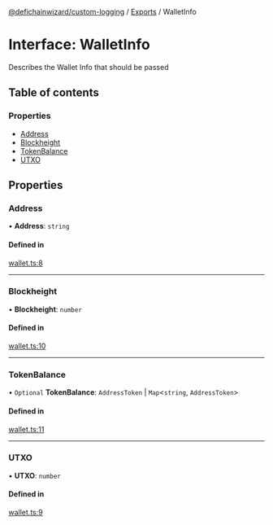 [@defichainwizard/custom-logging](../README.md) / [Exports](../modules.md) / WalletInfo

# Interface: WalletInfo

Describes the Wallet Info that should be passed

## Table of contents

### Properties

- [Address](WalletInfo.md#address)
- [Blockheight](WalletInfo.md#blockheight)
- [TokenBalance](WalletInfo.md#tokenbalance)
- [UTXO](WalletInfo.md#utxo)

## Properties

### Address

• **Address**: `string`

#### Defined in

[wallet.ts:8](https://github.com/DeFiChain-Wizard/custom-logging/blob/6e85908/src/wallet.ts#L8)

___

### Blockheight

• **Blockheight**: `number`

#### Defined in

[wallet.ts:10](https://github.com/DeFiChain-Wizard/custom-logging/blob/6e85908/src/wallet.ts#L10)

___

### TokenBalance

• `Optional` **TokenBalance**: `AddressToken` \| `Map`<`string`, `AddressToken`\>

#### Defined in

[wallet.ts:11](https://github.com/DeFiChain-Wizard/custom-logging/blob/6e85908/src/wallet.ts#L11)

___

### UTXO

• **UTXO**: `number`

#### Defined in

[wallet.ts:9](https://github.com/DeFiChain-Wizard/custom-logging/blob/6e85908/src/wallet.ts#L9)
